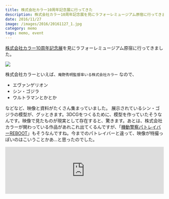 ```yaml
---
title: 株式会社カラー10周年記念展に行ってきた
description: 株式会社カラー10周年記念展を見にラフォーレミュージアム原宿に行ってきました。エヴァンゲリオンとか、シン・ゴジラの展示
date: 2016/11/27
image: /images/2016/20161127_1.jpg
category: memo
tags: memo, event
---
```


[株式会社カラー10周年記念展](http://www.khara.co.jp/khara_10th/)を見にラフォーレミュージアム原宿に行ってきました。

![](/images/2016/20161127_1.jpg)

株式会社カラーといえば、`庵野秀明監督率いる株式会社カラー` なので、

- エヴァンゲリオン
- シン・ゴジラ
- ウルトラマンとかとか

などなど、映像と資料がたくさん集まっていました。
展示されているシン・ゴジラの模型が、グッときます。3DCGをつくるために、模型を作っていたそうなんです。映像で見たものが現実として存在すると、驚きます。あとは、株式会社カラーが関わっている作品があれこれ出てくるんですが、「[機動警察パトレイバーREBOOT](http://www.patlabor-reboot.jp/)」もそうなんですね。今までのパトレイバーと違って、映像が特撮っぽいのはこいうことかあ...と思ったのでした。

<iframe width="100%" src="https://www.youtube.com/embed/0OJSDCIWaPs" frameborder="0" allowfullscreen></iframe>
